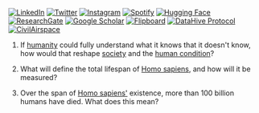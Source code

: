 [![LinkedIn](https://img.shields.io/badge/LinkedIn-Profile-0077B5?style=flat-square&logo=linkedin&logoColor=white)](https://linkedin.com/in/rolodexter)
[![Twitter](https://img.shields.io/badge/Twitter-Profile-1DA1F2?style=flat-square&logo=twitter&logoColor=white)](https://twitter.com/joemaristela)
[![Instagram](https://img.shields.io/badge/Instagram-@joemaristela3-E4405F?style=flat-square&logo=instagram&logoColor=white)](https://www.instagram.com/joemaristela3/)
[![Spotify](https://img.shields.io/badge/Spotify-Listen-1DB954?style=flat-square&logo=spotify&logoColor=white)](https://open.spotify.com/show/11s0wEdbc8k3caT6xur57a)
[![Hugging Face](https://img.shields.io/badge/Hugging_Face-Profile-FF5500?style=flat-square&logo=huggingface&logoColor=white)](https://huggingface.co/rolodexter)
[![ResearchGate](https://img.shields.io/badge/ResearchGate-Profile-00CCBB?style=flat-square&logo=researchgate&logoColor=white)](https://www.researchgate.net/profile/Joe-Maristela-2)
[![Google Scholar](https://img.shields.io/badge/Google_Scholar-Profile-4285F4?style=flat-square&logo=googlescholar&logoColor=white)](https://scholar.google.com/citations?user=gHTHirEAAAAJ)
[![Flipboard](https://img.shields.io/badge/Flipboard-Magazine-E83151?style=flat-square&logo=flipboard&logoColor=white)](https://flipboard.com/@rolodexter/rolodexter-jergu04fz)
[![DataHive Protocol](https://img.shields.io/badge/DataHive-Protocol-005F73?style=flat-square&logo=github&logoColor=white)](https://github.com/rolodexter/DataHive-Protocol)
[![CivilAirspace](https://img.shields.io/badge/CivilAirspace-Project-023047?style=flat-square&logo=github&logoColor=white)](https://github.com/rolodexter/CivilAirspace)

1. If [humanity](/literary_products/encyclopedia/HUMANITY.md) could fully understand what it knows that it doesn't know, how would that reshape [society](/literary_products/encyclopedia/SOCIETY.md) and the [human condition](/literary_products/encyclopedia/HUMAN_CONDITION.md)?

2. What will define the total lifespan of [Homo sapiens](/literary_products/encyclopedia/HOMO_SAPIENS.md), and how will it be measured?

3. Over the span of [Homo sapiens'](/literary_products/encyclopedia/HOMO_SAPIENS.md) existence, more than 100 billion humans have died. What does this mean? 